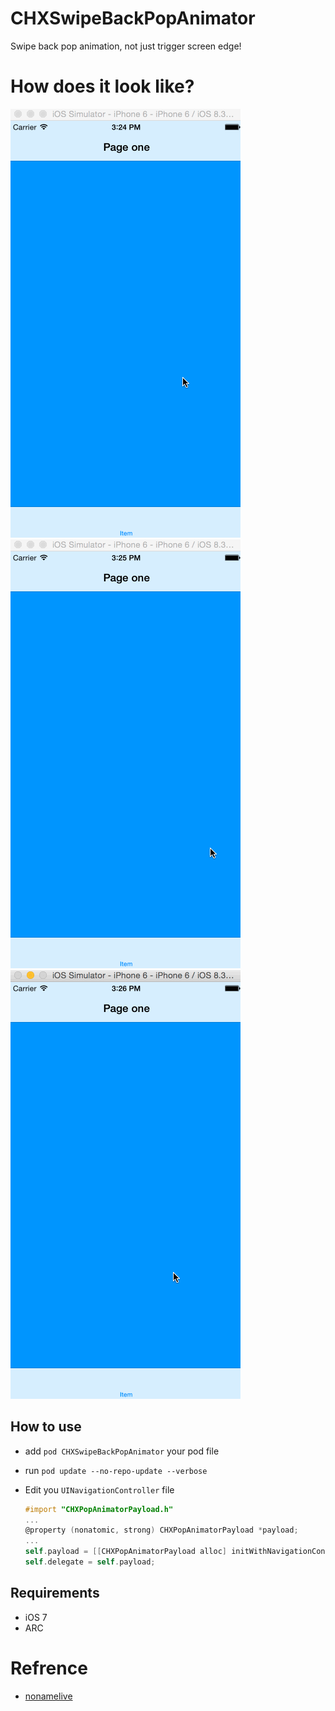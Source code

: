 # CHXSwipeBackPopAnimator
Swipe back pop animation, not just trigger screen edge!

# How does it look like?

[![Particular](images/1.gif)](images/1.gif)
[![Hide bottom bar](images/2.gif)](images/2.gif)
[![No hide bottom bar](images/3.gif)](images/3.gif)

## How to use

- add `pod CHXSwipeBackPopAnimator` your pod file
- run `pod update --no-repo-update --verbose`
- Edit you `UINavigationController` file
	
	```Objective-c
	#import "CHXPopAnimatorPayload.h"
	...
	@property (nonatomic, strong) CHXPopAnimatorPayload *payload;
	...
	self.payload = [[CHXPopAnimatorPayload alloc] initWithNavigationController:self];
    self.delegate = self.payload;
	```

## Requirements

- iOS 7
- ARC

# Refrence
	
- [nonamelive](https://github.com/nonamelive/SloppySwiper/blob/master/Classes/SSWAnimator.m#L67)
